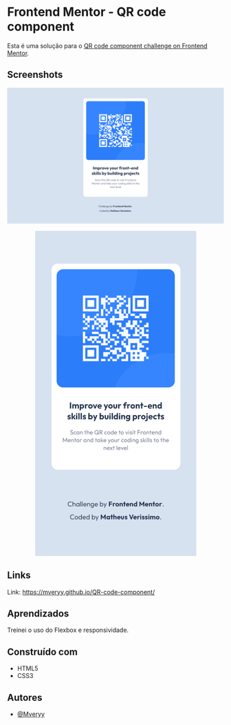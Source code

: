 # Frontend Mentor - QR code component

Esta é uma solução para o [QR code component challenge on Frontend Mentor](https://www.frontendmentor.io/challenges/qr-code-component-iux_sIO_H).

## Screenshots

![App Screenshot Desktop](printscreen/desktop.png)

<p align="center">
<img src="printscreen/mobile.png">
</p>

## Links

Link: https://mveryy.github.io/QR-code-component/

## Aprendizados

Treinei o uso do Flexbox e responsividade.

## Construído com

-   HTML5
-   CSS3

## Autores

-   [@Mveryy](https://github.com/Mveryy)
